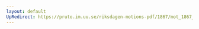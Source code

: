 ```yaml
---
layout: default
UpRedirect: https://pruto.im.uu.se/riksdagen-motions-pdf/1867/mot_1867__fk__32/mot_1867__fk__32-001.pdf
---
```


